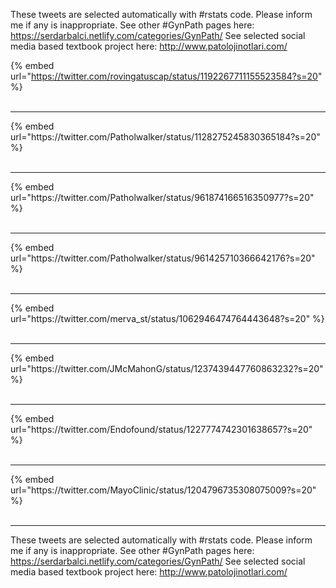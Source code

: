 

These tweets are selected automatically with #rstats code. Please inform me if any is inappropriate.
See other #GynPath pages here: https://serdarbalci.netlify.com/categories/GynPath/ 
See selected social media based textbook project here: http://www.patolojinotlari.com/

{% embed url="https://twitter.com/rovingatuscap/status/1192267711155523584?s=20" %}<br>
<br>
<hr>
{% embed url="https://twitter.com/Patholwalker/status/1128275245830365184?s=20" %}<br>
<br>
<hr>
{% embed url="https://twitter.com/Patholwalker/status/961874166516350977?s=20" %}<br>
<br>
<hr>
{% embed url="https://twitter.com/Patholwalker/status/961425710366642176?s=20" %}<br>
<br>
<hr>
{% embed url="https://twitter.com/merva_st/status/1062946474764443648?s=20" %}<br>
<br>
<hr>
{% embed url="https://twitter.com/JMcMahonG/status/1237439447760863232?s=20" %}<br>
<br>
<hr>
{% embed url="https://twitter.com/Endofound/status/1227774742301638657?s=20" %}<br>
<br>
<hr>
{% embed url="https://twitter.com/MayoClinic/status/1204796735308075009?s=20" %}<br>
<br>
<hr>


These tweets are selected automatically with #rstats code. Please inform me if any is inappropriate.
See other #GynPath pages here: https://serdarbalci.netlify.com/categories/GynPath/ 
See selected social media based textbook project here: http://www.patolojinotlari.com/
